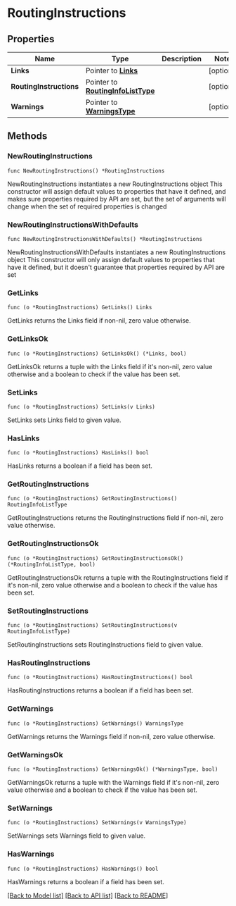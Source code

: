 # RoutingInstructions

## Properties

Name | Type | Description | Notes
------------ | ------------- | ------------- | -------------
**Links** | Pointer to [**Links**](Links.md) |  | [optional] 
**RoutingInstructions** | Pointer to [**RoutingInfoListType**](RoutingInfoListType.md) |  | [optional] 
**Warnings** | Pointer to [**WarningsType**](WarningsType.md) |  | [optional] 

## Methods

### NewRoutingInstructions

`func NewRoutingInstructions() *RoutingInstructions`

NewRoutingInstructions instantiates a new RoutingInstructions object
This constructor will assign default values to properties that have it defined,
and makes sure properties required by API are set, but the set of arguments
will change when the set of required properties is changed

### NewRoutingInstructionsWithDefaults

`func NewRoutingInstructionsWithDefaults() *RoutingInstructions`

NewRoutingInstructionsWithDefaults instantiates a new RoutingInstructions object
This constructor will only assign default values to properties that have it defined,
but it doesn't guarantee that properties required by API are set

### GetLinks

`func (o *RoutingInstructions) GetLinks() Links`

GetLinks returns the Links field if non-nil, zero value otherwise.

### GetLinksOk

`func (o *RoutingInstructions) GetLinksOk() (*Links, bool)`

GetLinksOk returns a tuple with the Links field if it's non-nil, zero value otherwise
and a boolean to check if the value has been set.

### SetLinks

`func (o *RoutingInstructions) SetLinks(v Links)`

SetLinks sets Links field to given value.

### HasLinks

`func (o *RoutingInstructions) HasLinks() bool`

HasLinks returns a boolean if a field has been set.

### GetRoutingInstructions

`func (o *RoutingInstructions) GetRoutingInstructions() RoutingInfoListType`

GetRoutingInstructions returns the RoutingInstructions field if non-nil, zero value otherwise.

### GetRoutingInstructionsOk

`func (o *RoutingInstructions) GetRoutingInstructionsOk() (*RoutingInfoListType, bool)`

GetRoutingInstructionsOk returns a tuple with the RoutingInstructions field if it's non-nil, zero value otherwise
and a boolean to check if the value has been set.

### SetRoutingInstructions

`func (o *RoutingInstructions) SetRoutingInstructions(v RoutingInfoListType)`

SetRoutingInstructions sets RoutingInstructions field to given value.

### HasRoutingInstructions

`func (o *RoutingInstructions) HasRoutingInstructions() bool`

HasRoutingInstructions returns a boolean if a field has been set.

### GetWarnings

`func (o *RoutingInstructions) GetWarnings() WarningsType`

GetWarnings returns the Warnings field if non-nil, zero value otherwise.

### GetWarningsOk

`func (o *RoutingInstructions) GetWarningsOk() (*WarningsType, bool)`

GetWarningsOk returns a tuple with the Warnings field if it's non-nil, zero value otherwise
and a boolean to check if the value has been set.

### SetWarnings

`func (o *RoutingInstructions) SetWarnings(v WarningsType)`

SetWarnings sets Warnings field to given value.

### HasWarnings

`func (o *RoutingInstructions) HasWarnings() bool`

HasWarnings returns a boolean if a field has been set.


[[Back to Model list]](../README.md#documentation-for-models) [[Back to API list]](../README.md#documentation-for-api-endpoints) [[Back to README]](../README.md)


